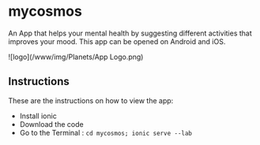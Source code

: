 


# mycosmos
An App that helps your mental health by suggesting different activities that improves your mood. This app can be opened on Android and iOS.

![logo](/www/img/Planets/App Logo.png)

## Instructions 

These are the instructions on how to view the app:

* Install ionic 
* Download the code 
* Go to the Terminal : `cd mycosmos; ionic serve --lab`  


